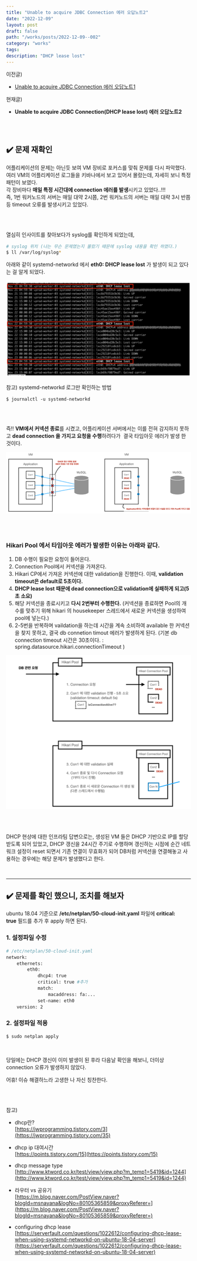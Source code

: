 ```yaml
---
title: "Unable to acquire JDBC Connection 에러 오답노트2"
date: "2022-12-09"
layout: post
draft: false
path: "/works/posts/2022-12-09--002"
category: "works"
tags: 
description: "DHCP lease lost"
---
```


이전글)

- [Unable to acquire JDBC Connection 에러 오답노트1](https://ssongey.github.io/devHistoryBlog/works/posts/2022-12-09--001)

현재글)

- **Unable to acquire JDBC Connection(DHCP lease lost) 에러 오답노트2**

<br/>
<br/>

## ✔️ 문제 재확인

어플리케이션의 문제는 아닌듯 보여 VM 장비로 포커스를 맞춰 문제를 다시 파악했다.  
여러 VM의 어플리케이션 로그들을 키바나에서 보고 있어서 몰랐는데, 자세히 보니 특정 패턴이 보였다.  
각 장비마다 **매일 특정 시간대에 connection 에러를 발생**시키고 있었다..!!!   
즉, 1번 워커노드의 서버는 매일 대약 2시쯤, 2번 워커노드의 서버는 매일 대략 3시 반쯤 등 timeout 오류를 발생시키고 있었다.

<br/>
<br/>

열심히 인사이트를 찾아보다가 syslog를 확인하게 되었는데,

```bash
# syslog 위치 (나는 무슨 문제였는지 몰랐기 때문에 syslog 내용을 확인 하였다.)
$ ll /var/log/syslog*
```

아래와 같이 systemd-networkd 에서 **eth0: DHCP lease lost** 가 발생이 되고 있다는 걸 알게 되었다.

![](002-01.png)


참고) systemd-networkd 로그만 확인하는 방법

```
$ journalctl -u systemd-networkd
```

<br/>
<br/>

즉!! **VM에서 커넥션 종료**를 시켰고, 어플리케이션 서버에서는 이를 전혀 감지하지 못하고 **dead connection 을 가지고 요청을 수행**하려다가  결국 타임아웃 에러가 발생 한 것이다.

![](002-02.png)


<br/>
<br/>

### Hikari Pool 에서 타임아웃 에러가 발생한 이유는 아래와 같다.

1. DB 수행이 필요한 요청이 들어온다.
2. Connection Pool에서 커넥션을 가져온다.
3. Hikari CP에서 가져온 커넥션에 대한 validation을 진행한다. 이때, **validation timeout은 default로 5초이다.**
4. **DHCP lease lost 때문에 dead connection으로 validation에 실패하게 되고(5초 소요)**
5. 해당 커넥션을 종료시키고 **다시 2번부터 수행한다.** (커넥션을 종료하면 Pool의 개수를 맞추기 위해 hikari 의 housekeeper 스레드에서 새로운 커넥션을 생성하여 pool에 넣는다.)
6. 2-5번을 반복하며 vaildation을 하는데 시간을 계속 소비하여 available 한 커넥션을 찾지 못하고, 결국 db connetion timout 에러가 발생하게 된다. (기본 db connection timeout 시간은 30초이다. : spring.datasource.hikari.connectionTimeout )

![](002-03.png)


<br/>
<br/>

DHCP 현상에 대한 인프라팀 답변으로는, 생성된 VM 들은 DHCP 기반으로 IP를 할당받도록 되어 있었고, DHCP 갱신을 24시간 주기로 수행하며 갱신하는 시점에 순간 네트워크 설정이 reset 되면서 기존 연결이 무효화가 되어 DB처럼 커넥션을 연결해놓고 사용하는 경우에는 해당 문제가 발생했다고 한다.

<br/>

---

## ✔️ 문제를 확인 했으니, 조치를 해보자

ubuntu 18.04 기준으로 **/etc/netplan/50-cloud-init.yaml** 파일에 **critical: true** 필드를 추가 후 apply 하면 된다.

### 1. 설정파일 수정

```bash
# /etc/netplan/50-cloud-init.yaml
network:
    ethernets:
        eth0:
            dhcp4: true
            critical: true #추가
            match:
                macaddress: fa:...
            set-name: eth0
    version: 2
```

### 2. 설정파일 적용

```bash
$ sudo netplan apply
```

<br/>

당일에는 DHCP 갱신이 이미 발생이 된 후라 다음날 확인을 해보니, 더이상 connection 오류가 발생하지 않았다.

어휴! 이슈 해결하느라 고생한 나 자신 칭찬한다.


<br/>
<br/>

참고)
- dhcp란?  
[https://jwprogramming.tistory.com/3](https://jwprogramming.tistory.com/35)

- dhcp ip 대여시간  
[https://points.tistory.com/15](https://points.tistory.com/15)

- dhcp message type  
[http://www.ktword.co.kr/test/view/view.php?m_temp1=5419&id=1244](http://www.ktword.co.kr/test/view/view.php?m_temp1=5419&id=1244)

- 라우터 vs 공유기  
[https://m.blog.naver.com/PostView.naver?blogId=msnayana&logNo=80105365859&proxyReferer=](https://m.blog.naver.com/PostView.naver?blogId=msnayana&logNo=80105365859&proxyReferer=)

- configuring dhcp lease  
[https://serverfault.com/questions/1022612/configuring-dhcp-lease-when-using-systemd-networkd-on-ubuntu-18-04-server](https://serverfault.com/questions/1022612/configuring-dhcp-lease-when-using-systemd-networkd-on-ubuntu-18-04-server)